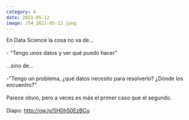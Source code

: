 ```yaml
--- 
category: A 
date: 2021-05-12 
image: /54_2021-05-12.jpeg 
--- 
```


En Data Science la cosa no va de...<br><br>- "Tengo unos datos y ver qué puedo hacer"<br><br>...sino de... <br><br>-"Tengo un problema, ¿qué datos necesito para resolverlo? ¿Dónde los encuentro?"<br><br>Parece obvio, pero a veces es más el primer caso que el segundo.<br><br>Diapo: http://ow.ly/5H0h50EzBCu